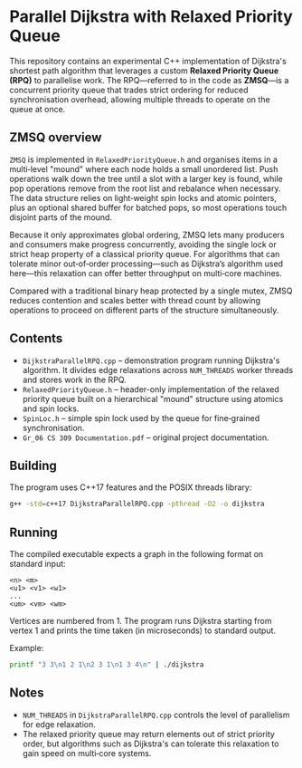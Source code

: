 # Parallel Dijkstra with Relaxed Priority Queue

This repository contains an experimental C++ implementation of Dijkstra's shortest path
algorithm that leverages a custom **Relaxed Priority Queue (RPQ)** to parallelise work.
The RPQ—referred to in the code as **ZMSQ**—is a concurrent priority queue that trades
strict ordering for reduced synchronisation overhead, allowing multiple threads to operate
on the queue at once.

## ZMSQ overview
`ZMSQ` is implemented in `RelaxedPriorityQueue.h` and organises items in a multi‑level
"mound" where each node holds a small unordered list. Push operations walk down the tree
until a slot with a larger key is found, while pop operations remove from the root list
and rebalance when necessary. The data structure relies on light‑weight spin locks and
atomic pointers, plus an optional shared buffer for batched pops, so most operations touch
disjoint parts of the mound.

Because it only approximates global ordering, ZMSQ lets many producers and consumers make
progress concurrently, avoiding the single lock or strict heap property of a classical
priority queue. For algorithms that can tolerate minor out‑of‑order processing—such as
Dijkstra’s algorithm used here—this relaxation can offer better throughput on multi‑core
machines.

Compared with a traditional binary heap protected by a single mutex, ZMSQ reduces
contention and scales better with thread count by allowing operations to proceed on
different parts of the structure simultaneously.

## Contents
- `DijkstraParallelRPQ.cpp` – demonstration program running Dijkstra's algorithm.
  It divides edge relaxations across `NUM_THREADS` worker threads and stores work in the RPQ.
- `RelaxedPriorityQueue.h` – header-only implementation of the relaxed priority queue
  built on a hierarchical "mound" structure using atomics and spin locks.
- `SpinLoc.h` – simple spin lock used by the queue for fine‑grained synchronisation.
- `Gr_06 CS 309 Documentation.pdf` – original project documentation.

## Building
The program uses C++17 features and the POSIX threads library:

```bash
g++ -std=c++17 DijkstraParallelRPQ.cpp -pthread -O2 -o dijkstra
```

## Running
The compiled executable expects a graph in the following format on standard input:

```
<n> <m>
<u1> <v1> <w1>
...
<um> <vm> <wm>
```

Vertices are numbered from 1.  The program runs Dijkstra starting from vertex 1 and
prints the time taken (in microseconds) to standard output.

Example:

```bash
printf "3 3\n1 2 1\n2 3 1\n1 3 4\n" | ./dijkstra
```

## Notes
- `NUM_THREADS` in `DijkstraParallelRPQ.cpp` controls the level of parallelism
  for edge relaxation.
- The relaxed priority queue may return elements out of strict priority order,
  but algorithms such as Dijkstra's can tolerate this relaxation to gain speed
  on multi‑core systems.
